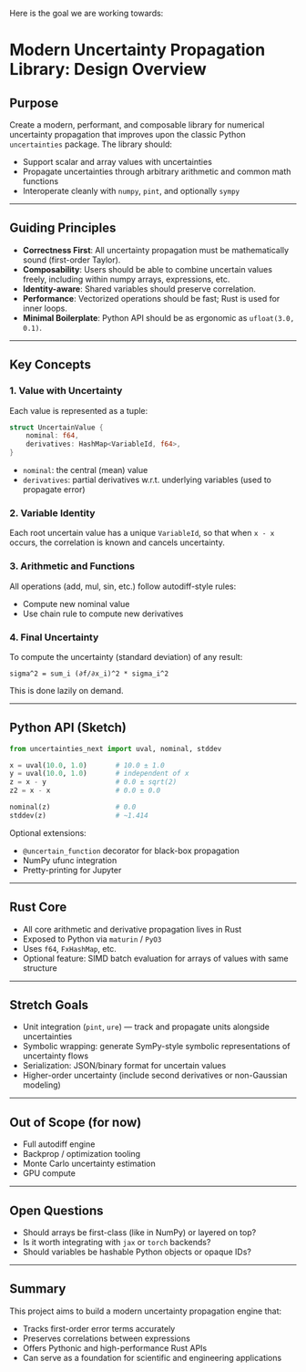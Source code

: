 Here is the goal we are working towards:


# Modern Uncertainty Propagation Library: Design Overview

## Purpose

Create a modern, performant, and composable library for numerical uncertainty propagation that improves upon the classic Python `uncertainties` package. The library should:

* Support scalar and array values with uncertainties
* Propagate uncertainties through arbitrary arithmetic and common math functions
* Interoperate cleanly with `numpy`, `pint`, and optionally `sympy`

---

## Guiding Principles

* **Correctness First**: All uncertainty propagation must be mathematically sound (first-order Taylor).
* **Composability**: Users should be able to combine uncertain values freely, including within numpy arrays, expressions, etc.
* **Identity-aware**: Shared variables should preserve correlation.
* **Performance**: Vectorized operations should be fast; Rust is used for inner loops.
* **Minimal Boilerplate**: Python API should be as ergonomic as `ufloat(3.0, 0.1)`.

---

## Key Concepts

### 1. Value with Uncertainty

Each value is represented as a tuple:

```rust
struct UncertainValue {
    nominal: f64,
    derivatives: HashMap<VariableId, f64>,
}
```

* `nominal`: the central (mean) value
* `derivatives`: partial derivatives w\.r.t. underlying variables (used to propagate error)

### 2. Variable Identity

Each root uncertain value has a unique `VariableId`, so that when `x - x` occurs, the correlation is known and cancels uncertainty.

### 3. Arithmetic and Functions

All operations (add, mul, sin, etc.) follow autodiff-style rules:

* Compute new nominal value
* Use chain rule to compute new derivatives

### 4. Final Uncertainty

To compute the uncertainty (standard deviation) of any result:

```text
sigma^2 = sum_i (∂f/∂x_i)^2 * sigma_i^2
```

This is done lazily on demand.

---

## Python API (Sketch)

```python
from uncertainties_next import uval, nominal, stddev

x = uval(10.0, 1.0)       # 10.0 ± 1.0
y = uval(10.0, 1.0)       # independent of x
z = x - y                 # 0.0 ± sqrt(2)
z2 = x - x                # 0.0 ± 0.0

nominal(z)                # 0.0
stddev(z)                 # ~1.414
```

Optional extensions:

* `@uncertain_function` decorator for black-box propagation
* NumPy ufunc integration
* Pretty-printing for Jupyter

---

## Rust Core

* All core arithmetic and derivative propagation lives in Rust
* Exposed to Python via `maturin` / `PyO3`
* Uses `f64`, `FxHashMap`, etc.
* Optional feature: SIMD batch evaluation for arrays of values with same structure

---

## Stretch Goals

* Unit integration (`pint`, `ure`) — track and propagate units alongside uncertainties
* Symbolic wrapping: generate SymPy-style symbolic representations of uncertainty flows
* Serialization: JSON/binary format for uncertain values
* Higher-order uncertainty (include second derivatives or non-Gaussian modeling)

---

## Out of Scope (for now)

* Full autodiff engine
* Backprop / optimization tooling
* Monte Carlo uncertainty estimation
* GPU compute

---

## Open Questions

* Should arrays be first-class (like in NumPy) or layered on top?
* Is it worth integrating with `jax` or `torch` backends?
* Should variables be hashable Python objects or opaque IDs?

---

## Summary

This project aims to build a modern uncertainty propagation engine that:

* Tracks first-order error terms accurately
* Preserves correlations between expressions
* Offers Pythonic and high-performance Rust APIs
* Can serve as a foundation for scientific and engineering applications
